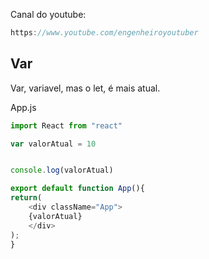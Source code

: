 Canal do youtube:

```js
https://www.youtube.com/engenheiroyoutuber
```

## Var

Var, variavel, mas o let, é mais atual.

App.js

```js
import React from "react"

var valorAtual = 10


console.log(valorAtual)

export default function App(){
return(
    <div className="App">
    {valorAtual}
    </div>
);
}
```